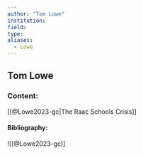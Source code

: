 ```yaml
---
author: "Tom Lowe"
institution:
field:
type:
aliases:
  - Lowe
---
```


## Tom Lowe

### Content:
[[@Lowe2023-gc|The Raac Schools Crisis]]

#### Bibliography:

![[@Lowe2023-gc]]